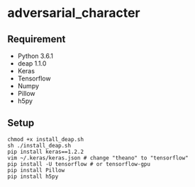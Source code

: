 # adversarial_character
## Requirement
- Python 3.6.1
- deap 1.1.0
- Keras
- Tensorflow
- Numpy
- Pillow
- h5py

## Setup
```
chmod +x install_deap.sh
sh ./install_deap.sh
pip install keras==1.2.2
vim ~/.keras/keras.json # change "theano" to "tensorflow"
pip install -U tensorflow # or tensorflow-gpu
pip install Pillow
pip install h5py
```
